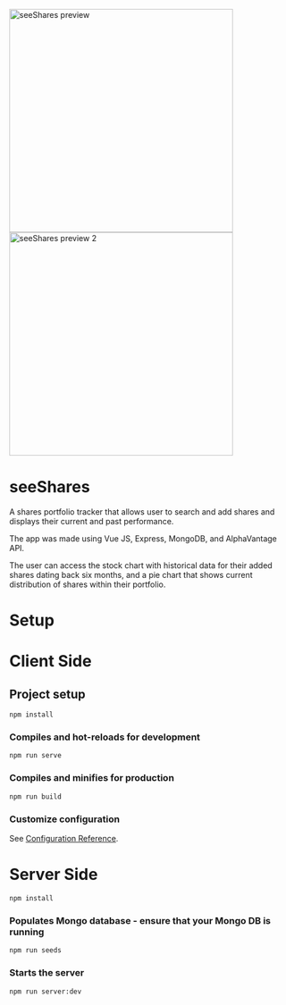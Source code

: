 <!-- <p align="center"> -->
  <image src="https://github.com/EvgenyNazarovs/My-files/blob/master/seeshares-screenshots/seeshares-1.png" width="400" alt="seeShares preview">  <image
   src="https://github.com/EvgenyNazarovs/My-files/blob/master/seeshares-screenshots/seeshares-2.png" width="400" alt="seeShares preview 2">
<!-- </p> -->
  
# seeShares

A shares portfolio tracker that allows user to search and add shares and displays their current and past performance. 

The app was made using Vue JS, Express, MongoDB, and AlphaVantage API. 

The user can access the stock chart with historical data for their added shares dating back six months, and a pie chart that shows current distribution of shares within their portfolio. 


# Setup

# Client Side

## Project setup
```
npm install
```

### Compiles and hot-reloads for development
```
npm run serve
```

### Compiles and minifies for production
```
npm run build
```

### Customize configuration
See [Configuration Reference](https://cli.vuejs.org/config/).

# Server Side

```
npm install
```
### Populates Mongo database - ensure that your Mongo DB is running
```
npm run seeds
```

### Starts the server
```
npm run server:dev
```
